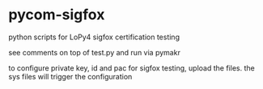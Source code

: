 # pycom-sigfox

python scripts for LoPy4 sigfox certification testing

see comments on top of test.py and run via pymakr

to configure private key, id and pac for sigfox testing, upload the files. the sys files will trigger the configuration